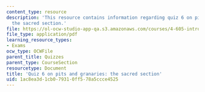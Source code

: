 ```yaml
---
content_type: resource
description: 'This resource contains information regarding quiz 6 on pits and granaries:
  the sacred section.'
file: https://ol-ocw-studio-app-qa.s3.amazonaws.com/courses/4-605-introduction-to-the-history-and-theory-of-architecture-spring-2012/1ac8ea3d1cb079310ff578a5ccce4525_MIT4_605S12_quiz06.pdf
file_type: application/pdf
learning_resource_types:
- Exams
ocw_type: OCWFile
parent_title: Quizzes
parent_type: CourseSection
resourcetype: Document
title: 'Quiz 6 on pits and granaries: the sacred section'
uid: 1ac8ea3d-1cb0-7931-0ff5-78a5ccce4525
---
```

